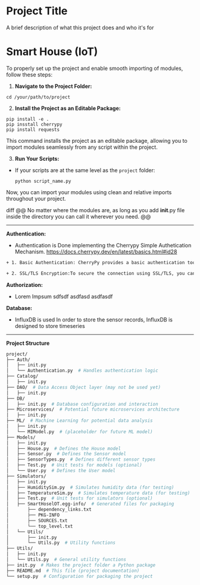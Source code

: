 
# Project Title

A brief description of what this project does and who it's for

# Smart House (IoT)

To properly set up the project and enable smooth importing of modules, follow these steps:

1. **Navigate to the Project Folder:**
```
cd /your/path/to/project
```
2. **Install the Project as an Editable Package:**
```
pip install -e .
pip insstall cherrypy
pip install requests
```

This command installs the project as an editable package, allowing you to import modules seamlessly from any script within the project.


3. **Run Your Scripts:**
- If your scripts are at the same level as the `project` folder:
  ```
  python script_name.py
  ```
Now, you can import your modules using clean and relative imports throughout your project.

diff
@@ No matter where the modules are, as long as you add __init__.py file inside the directory you can call it wherever you need. @@

---
**Authentication:**
- Authentication is Done implementing the Cherrypy Simple Authetication Mechanism. https://docs.cherrypy.dev/en/latest/basics.html#id28
``` bash
+ 1. Basic Authentication: CherryPy provides a basic authentication tool that can be used to require users to authenticate before accessing certain parts of your site.

+ 2. SSL/TLS Encryption:To secure the connection using SSL/TLS, you can use CherryPy's tools.https tool. You need to have an SSL certificate and private key.
```

**Authorization:**
- Lorem Impsum sdfsdf asdfasd asdfasdf

**Database:**
- InfluxDB is used In order to store the sensor records, InfluxDB is designed to store timeseries


---
**Project Structure**

```bash
project/
├── Auth/
│   ├── init.py
│   └── Authentication.py  # Handles authentication logic
├── Catalog/
│   ├── init.py
├── DAO/  # Data Access Object layer (may not be used yet)
│   ├── init.py
├── DB/
│   ├── init.py  # Database configuration and interaction
├── Microservices/  # Potential future microservices architecture
│   ├── init.py
├── ML/  # Machine Learning for potential data analysis
│   ├── init.py
│   └── MIModel.py  # (placeholder for future ML model)
├── Models/
│   ├── init.py
│   ├── House.py  # Defines the House model
│   ├── Sensor.py  # Defines the Sensor model
│   ├── SensorTypes.py  # Defines different sensor types
│   ├── Test.py  # Unit tests for models (optional)
│   └── User.py  # Defines the User model
├── Simulators/
│   ├── init.py
│   ├── HumiditySim.py  # Simulates humidity data (for testing)
│   ├── TemperatureSim.py  # Simulates temperature data (for testing)
│   ├── Test.py  # Unit tests for simulators (optional)
│   ├── SmartHoselOT.egg-info/  # Generated files for packaging
│       ├── dependency_links.txt
│       ├── PKG-INFO
│       ├── SOURCES.txt
│       └── top_level.txt
│   └── Utils/
│       ├── init.py
│       └── Utils.py  # Utility functions
├── Utils/
│   ├── init.py
│   └── Utils.py  # General utility functions
├── init.py  # Makes the project folder a Python package
├── README.md  # This file (project documentation)
└── setup.py  # Configuration for packaging the project
```
